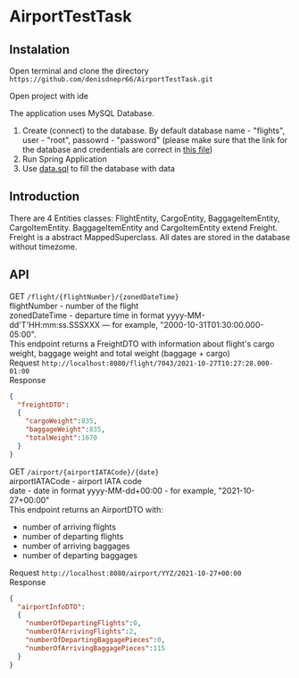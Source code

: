 # AirportTestTask

## Instalation
Open terminal and clone the directory
```https://github.com/denisdnepr66/AirportTestTask.git```

Open project with ide

The application uses MySQL Database.
1. Create (connect) to the database. By default database name - "flights", user - "root", passowrd - "password" (please make sure that the link for the database and credentials are correct in [this file](https://github.com/denisdnepr66/AirportTestTask/blob/master/src/main/resources/application.properties "application.properties"))
2. Run Spring Application 
3. Use [data.sql](https://github.com/denisdnepr66/AirportTestTask/blob/master/src/main/resources/static/data.sql "data.sql") to fill the database with data

## Introduction
There are 4 Entities classes: FlightEntity, CargoEntity, BaggageItemEntity, CargoItemEntity. 
BaggageItemEntity and CargoItemEntity extend Freight. Freight is a abstract MappedSuperclass.
All dates are stored in the database without timezome.

## API
GET ```/flight/{flightNumber}/{zonedDateTime}```  
flightNumber - number of the flight  
zonedDateTime - departure time in format yyyy-MM-dd'T'HH:mm:ss.SSSXXX — for example, "2000-10-31T01:30:00.000-05:00".  
This endpoint returns a FreightDTO with information about flight's cargo weight, baggage weight and total weight (baggage + cargo)  
Request ```http://localhost:8080/flight/7043/2021-10-27T10:27:28.000-01:00```  
Response  
```json
{
  "freightDTO":
  {
    "cargoWeight":835,
    "baggageWeight":835,
    "totalWeight":1670
  }
}
```

GET ```/airport/{airportIATACode}/{date}```  
airportIATACode - airport IATA code  
date - date in format yyyy-MM-dd+00:00 - for example, "2021-10-27+00:00"  
This endpoint returns an AirportDTO with:  
- number of arriving flights  
- number of departing flights  
- number of arriving baggages  
- number of departing baggages  
  
Request ```http://localhost:8080/airport/YYZ/2021-10-27+00:00```  
Response  
```json
{
  "airportInfoDTO":
  {
    "numberOfDepartingFlights":0,
    "numberOfArrivingFlights":2,
    "numberOfDepartingBaggagePieces":0,
    "numberOfArrivingBaggagePieces":115
  }
}
```  



